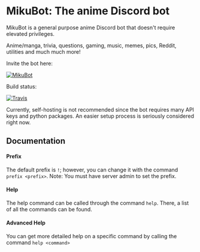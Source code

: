 # MikuBot: The anime Discord bot

MikuBot is a general purpose anime Discord bot that doesn't require elevated privileges.

Anime/manga, trivia, questions, gaming, music, memes, pics, Reddit, utilities and much much more!

Invite the bot here:

[![MikuBot](https://discordbots.org/api/widget/status/512354713602228265.png)](https://discordbots.org/bot/512354713602228265)

Build status:

[![Travis](https://travis-ci.org/darenliang/MikuBot.svg?branch=master)](https://travis-ci.org/darenliang/MikuBot)

Currently, self-hosting is not recommended since the bot requires many API keys and python packages. An easier setup process is seriously considered right now.

## Documentation

#### Prefix

The default prefix is `!`; however, you can change it with the command `prefix <prefix>`.
Note: You must have server admin to set the prefix.

#### Help

The help command can be called through the command `help`. There, a list of all the commands can be found.

#### Advanced Help

You can get more detailed help on a specific command by calling the command `help <command>`
